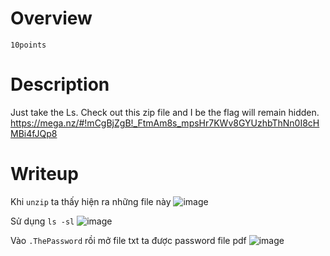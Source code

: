 # Overview #
`10points`

# Description #
Just take the Ls. Check out this zip file and I be the flag will remain hidden. https://mega.nz/#!mCgBjZgB!_FtmAm8s_mpsHr7KWv8GYUzhbThNn0I8cHMBi4fJQp8

# Writeup #
Khi `unzip` ta thấy hiện ra những file này 
![image](https://github.com/zangcinh/CTFLEARN/assets/173159694/1afe13c5-3c58-483e-966e-2c6754fe02dc)

Sử dụng `ls -sl`
![image](https://github.com/zangcinh/CTFLEARN/assets/173159694/8a07e933-c2b7-47e7-9b26-58f7f37a53a4)

Vào `.ThePassword` rồi mở file txt ta được password file pdf 
![image](https://github.com/zangcinh/CTFLEARN/assets/173159694/9d169288-634a-431d-ba7e-1515512833dd)
